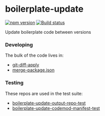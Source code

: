 # boilerplate-update

[![npm version](https://badge.fury.io/js/boilerplate-update.svg)](https://badge.fury.io/js/boilerplate-update)
[![Build status](https://ci.appveyor.com/api/projects/status/iobmwgpka2lwtq6s/branch/master?svg=true)](https://ci.appveyor.com/project/kellyselden/boilerplate-update/branch/master)

Update boilerplate code between versions

### Developing

The bulk of the code lives in:

* [git-diff-apply](https://github.com/kellyselden/git-diff-apply)
* [merge-package.json](https://github.com/kellyselden/merge-package.json)

### Testing

These repos are used in the test suite:

* [boilerplate-update-output-repo-test](https://github.com/kellyselden/boilerplate-update-output-repo-test)
* [boilerplate-update-codemod-manifest-test](https://github.com/kellyselden/boilerplate-update-codemod-manifest-test)
